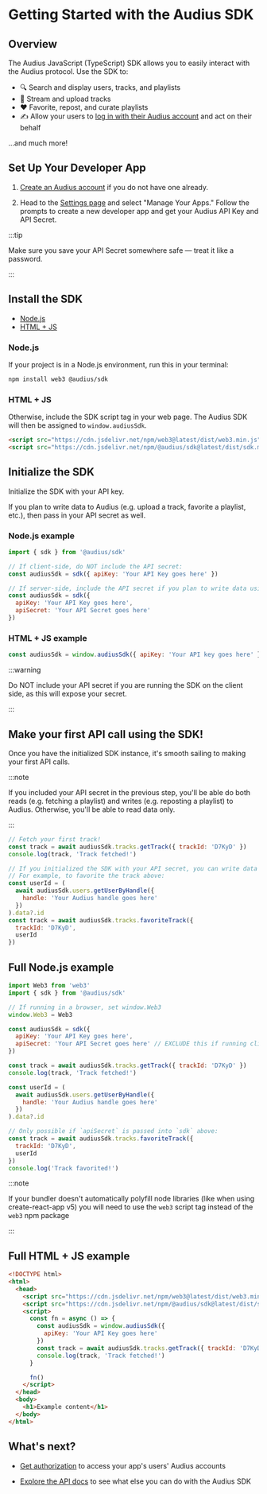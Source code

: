 # Getting Started with the Audius SDK

## Overview

The Audius JavaScript (TypeScript) SDK allows you to easily interact with the Audius protocol. Use the SDK to:

- 🔍 Search and display users, tracks, and playlists
- 🎵 Stream and upload tracks
- ❤️ Favorite, repost, and curate playlists
- ✍️ Allow your users to [log in with their Audius account](https://docs.audius.org/developers/log-in-with-audius) and act on their behalf

...and much more!

## Set Up Your Developer App

1. [Create an Audius account](https://audius.co/signup) if you do not have one already.

2. Head to the [Settings page](https://audius.co/settings) and select "Manage Your Apps." Follow the prompts to create a new developer app and get your Audius API Key and API Secret.

:::tip

Make sure you save your API Secret somewhere safe — treat it like a password.

:::

## Install the SDK

- [Node.js](#nodejs)
- [HTML + JS](#html--js)

### Node.js

If your project is in a Node.js environment, run this in your terminal:

```bash
npm install web3 @audius/sdk
```

### HTML + JS

Otherwise, include the SDK script tag in your web page. The Audius SDK will then be assigned to `window.audiusSdk`.

```html
<script src="https://cdn.jsdelivr.net/npm/web3@latest/dist/web3.min.js"></script>
<script src="https://cdn.jsdelivr.net/npm/@audius/sdk@latest/dist/sdk.min.js"></script>
```

## Initialize the SDK

Initialize the SDK with your API key.

If you plan to write data to Audius (e.g. upload a track, favorite a playlist, etc.), then pass in your API secret as well.

### Node.js example

```js title="In Node.js environment"
import { sdk } from '@audius/sdk'

// If client-side, do NOT include the API secret:
const audiusSdk = sdk({ apiKey: 'Your API Key goes here' })

// If server-side, include the API secret if you plan to write data using the SDK – e.g. upload a track, favorite a playlist, etc.
const audiusSdk = sdk({
  apiKey: 'Your API Key goes here',
  apiSecret: 'Your API Secret goes here'
})
```

### HTML + JS example

```js title="In web page"
const audiusSdk = window.audiusSdk({ apiKey: 'Your API key goes here' })
```

:::warning

Do NOT include your API secret if you are running the SDK on the client side, as this will expose your secret.

:::

## Make your first API call using the SDK!

Once you have the initialized SDK instance, it's smooth sailing to making your first API calls.

:::note

If you included your API secret in the previous step, you'll be able do both reads (e.g. fetching a playlist) and writes (e.g. reposting a playlist) to Audius. Otherwise, you'll be able to read data only.

:::

```js
// Fetch your first track!
const track = await audiusSdk.tracks.getTrack({ trackId: 'D7KyD' })
console.log(track, 'Track fetched!')

// If you initialized the SDK with your API secret, you can write data as well.
// For example, to favorite the track above:
const userId = (
  await audiusSdk.users.getUserByHandle({
    handle: 'Your Audius handle goes here'
  })
).data?.id
const track = await audiusSdk.tracks.favoriteTrack({
  trackId: 'D7KyD',
  userId
})
```

## Full Node.js example

```js title="app.js" showLineNumbers
import Web3 from 'web3'
import { sdk } from '@audius/sdk'

// If running in a browser, set window.Web3
window.Web3 = Web3

const audiusSdk = sdk({
  apiKey: 'Your API Key goes here',
  apiSecret: 'Your API Secret goes here' // EXCLUDE this if running client-side
})

const track = await audiusSdk.tracks.getTrack({ trackId: 'D7KyD' })
console.log(track, 'Track fetched!')

const userId = (
  await audiusSdk.users.getUserByHandle({
    handle: 'Your Audius handle goes here'
  })
).data?.id

// Only possible if `apiSecret` is passed into `sdk` above:
const track = await audiusSdk.tracks.favoriteTrack({
  trackId: 'D7KyD',
  userId
})
console.log('Track favorited!')
```

:::note

If your bundler doesn't automatically polyfill node libraries (like when using create-react-app v5) you will need to use the `web3` script tag instead of the `web3` npm package

:::

## Full HTML + JS example

```html title="index.html" showLineNumbers
<!DOCTYPE html>
<html>
  <head>
    <script src="https://cdn.jsdelivr.net/npm/web3@latest/dist/web3.min.js"></script>
    <script src="https://cdn.jsdelivr.net/npm/@audius/sdk@latest/dist/sdk.min.js"></script>
    <script>
      const fn = async () => {
        const audiusSdk = window.audiusSdk({
          apiKey: 'Your API Key goes here'
        })
        const track = await audiusSdk.tracks.getTrack({ trackId: 'D7KyD' })
        console.log(track, 'Track fetched!')
      }

      fn()
    </script>
  </head>
  <body>
    <h1>Example content</h1>
  </body>
</html>
```

## What's next?

- [Get authorization](https://docs.audius.org/developers/log-in-with-audius) to access your app's users' Audius accounts

- [Explore the API docs](https://docs.audius.org/developers/sdk/classes/TracksApi) to see what else you can do with the Audius SDK
